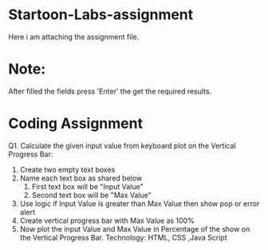 # Startoon-Labs-assignment
Here i am attaching the assignment file.
# Note:
After filled the fields press 'Enter' the get the required results.

# Coding Assignment 
Q1. Calculate the given input value from keyboard plot on the Vertical Progress Bar:
  1. Create two empty text boxes
  2. Name each text box as shared below
      1. First text box will be "Input Value"
      2. Second text box will be "Max Value"
  3. Use logic if Input Value is greater than Max Value then show pop or error alert
  4. Create vertical progress bar with Max Value as 100%
  5. Now plot the input Value and Max Value in Percentage of the show on the Vertical Progress Bar.
Technology: HTML, CSS ,Java Script
